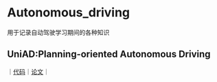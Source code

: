 # Autonomous_driving
用于记录自动驾驶学习期间的各种知识

## UniAD:Planning-oriented Autonomous Driving
｜[代码](https://github.com/OpenDriveLab/UniAD)｜[论文](https://openaccess.thecvf.com/content/CVPR2023/papers/Hu_Planning-Oriented_Autonomous_Driving_CVPR_2023_paper.pdf)｜
